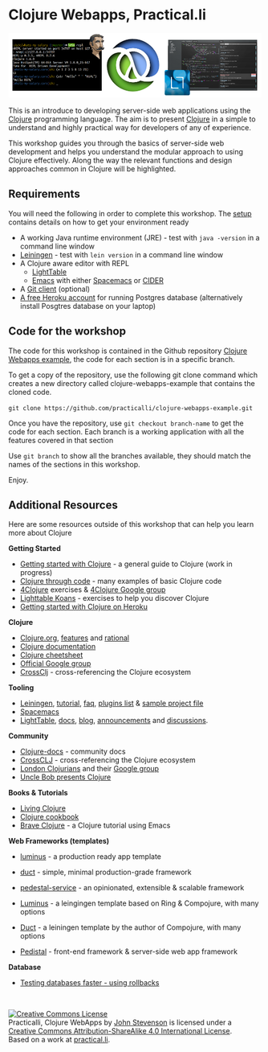 # Clojure Webapps, Practical.li

![Clojure logo](images/clojure-practicalli-banner.png)

This is an introduce to developing server-side web applications using the [Clojure](http://clojure.org) programming language.  The aim is to present [Clojure](http://clojure.org) in a simple to understand and highly practical way for developers of any of experience.

  This workshop guides you through the basics of server-side web development and helps you understand the modular approach to using Clojure effectively.  Along the way the relevant functions and design approaches common in Clojure will be highlighted.

## Requirements 

You will need the following in order to complete this workshop.  The [setup](/setup/) contains details on how to get your environment ready

  * A working Java runtime environment (JRE) - test with `java -version` in a command line window
  * [Leiningen](http://leiningen.org/) - test with `lein version` in a command line window
  * A Clojure aware editor with REPL
    - [LightTable](http://lighttable.com/)
    - [Emacs](http://www.gnu.org/software/emacs/) with either [Spacemacs](https://github.com/syl20bnr/spacemacs) or [CIDER](https://github.com/clojure-emacs/cider)
  * A [Git client](http://git-scm.com/) (optional)
  * [A free Heroku account](http://heroku.com) for running Postgres database (alternatively install Posgtres database on your laptop)


## Code for the workshop

The code for this workshop is contained in the Github repository [Clojure Webapps example](https://github.com/practicalli/clojure-webapps-example), the code for each section is in a specific branch.

To get a copy of the repository, use the following git clone command which creates a new directory called clojure-webapps-example that contains the cloned code. 

`git clone https://github.com/practicalli/clojure-webapps-example.git`

Once you have the repository, use `git checkout branch-name` to get the code for each section.  Each branch is a working application with all the features covered in that section

Use `git branch` to show all the branches available, they should match the names of the sections in this workshop.

Enjoy.

## Additional Resources

Here are some resources outside of this workshop that can help you learn more about Clojure

**Getting Started**
* [Getting started with Clojure](http://jr0cket.co.uk/slides/getting-started-with-clojure.html) - a general guide to Clojure (work in progress)
* [Clojure through code](https://github.com/practicalli/clojure-through-code/tree/drafts) - many examples of basic Clojure code
* [4Clojure](https://www.4clojure.com/) exercises & [4Clojure Google group](https://groups.google.com/forum/#!forum/4clojure)
* [Lighttable Koans](https://github.com/practicalli/lighttable-koans) - exercises to help you discover Clojure 
* [Getting started with Clojure on Heroku](https://github.com/jr0cket/clojure-getting-started)

**Clojure**
* [Clojure.org](http://clojure.org), [features](http://clojure.org/features) and [rational](http://clojure.org/rationale)
* [Clojure documentation](http://clojure.org/documentation)
* [Clojure cheetsheet](http://clojure.org/cheatsheet)
* [Official Google group](https://groups.google.com/forum/#!forum/clojure)
* [CrossClj](http://crossclj.info/) - cross-referencing the Clojure ecosystem

**Tooling**
* [Leiningen](http://leiningen.org/), [tutorial](https://github.com/technomancy/leiningen/blob/stable/doc/TUTORIAL.md), [faq](https://github.com/technomancy/leiningen/blob/stable/doc/FAQ.md), [plugins list](https://github.com/technomancy/leiningen/wiki/Plugins) & [sample project file](https://github.com/technomancy/leiningen/blob/stable/sample.project.clj)
* [Spacemacs](https://github.com/syl20bnr/spacemacs)
* [LightTable](http://lighttable.com/), [docs](http://docs.lighttable.com/), [blog](http://www.lighttable.com/blog/), [announcements](https://groups.google.com/forum/#!forum/light-table) and [discussions](https://groups.google.com/forum/#!forum/light-table-discussion).

**Community**
* [Clojure-docs](http://clojure-doc.org/) - community docs 
* [CrossCLJ](http://crossclj.info/) - cross-referencing the Clojure ecosystem
* [London Clojurians](http://www.londonclojurians.org) and their [Google group](https://groups.google.com/forum/#!forum/london-clojurians)
* [Uncle Bob presents Clojure](https://www.youtube.com/watch?v=SYeDxWKftfA)

**Books & Tutorials**
* [Living Clojure](http://shop.oreilly.com/product/0636920034292.do)
* [Clojure cookbook](https://github.com/clojure-cookbook/clojure-cookbook)
* [Brave Clojure](http://www.braveclojure.com/) - a Clojure tutorial using Emacs

**Web Frameworks (templates)**
* [luminus](http://www.luminusweb.net/) - a production ready app template
* [duct](https://github.com/weavejester/duct) - simple, minimal production-grade framework
* [pedestal-service](https://github.com/pedestal/pedestal) - an opinionated, extensible & scalable framework

* [Luminus](https://luminus.org) - a leingingen template based on Ring & Compojure, with many options
* [Duct](https://github.com/weavejester/duct) - a leiningen template by the author of Compojure, with many options
* [Pedistal](https://github.com/pedestal/pedestal) - front-end framework & server-side web app framework

**Database** 
* [Testing databases faster - using rollbacks](http://www.lispcast.com/clojure-database-test-faster)

<br />

<a rel="license" href="http://creativecommons.org/licenses/by-sa/4.0/"><img alt="Creative Commons License" style="border-width:0" src="https://i.creativecommons.org/l/by-sa/4.0/88x31.png" /></a><br /><span xmlns:dct="http://purl.org/dc/terms/" property="dct:title">Practicalli, Clojure WebApps</span> by <a xmlns:cc="http://creativecommons.org/ns#" href="http://jr0cket.co.uk" property="cc:attributionName" rel="cc:attributionURL">John Stevenson</a> is licensed under a <a rel="license" href="http://creativecommons.org/licenses/by-sa/4.0/">Creative Commons Attribution-ShareAlike 4.0 International License</a>.<br />Based on a work at <a xmlns:dct="http://purl.org/dc/terms/" href="practical.li" rel="dct:source">practical.li</a>.
